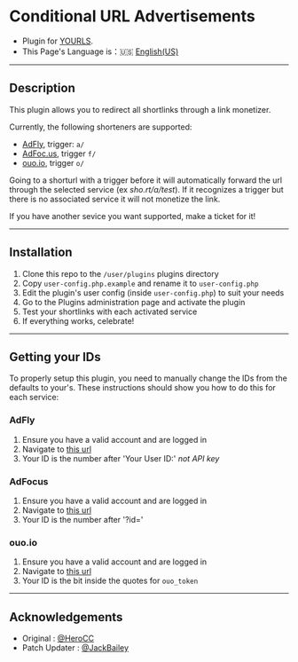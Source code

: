 # Conditional URL Advertisements

- Plugin for [YOURLS](http://yourls.org).
- This Page's Language is：:us: [English(US)](./en_US.md)
---
## Description
This plugin allows you to redirect all shortlinks through a link monetizer. 

Currently, the following shorteners are supported:
  * [AdFly](https://join-adf.ly/21969401), trigger: `a/`
  * [AdFoc.us](https://adfoc.us/?refid=788613), trigger `f/`
  * [ouo.io](https://ouo.io/ref/MpFHTzmv), trigger `o/`

Going to a shorturl with a trigger before it will automatically forward the url through the selected service (ex *sho.rt/a/test*). If it recognizes a trigger but there is no associated service it will not monetize the link.

If you have another sevice you want supported, make a ticket for it!

---
## Installation
1. Clone this repo to the `/user/plugins` plugins directory
2. Copy `user-config.php.example` and rename it to `user-config.php`
3. Edit the plugin's user config (inside `user-config.php`) to suit your needs
4. Go to the Plugins administration page and activate the plugin
5. Test your shortlinks with each activated service
6. If everything works, celebrate!
---
## Getting your IDs
To properly setup this plugin, you need to manually change the IDs from the defaults to your's. These instructions should show you how to do this for each service:

### AdFly
1. Ensure you have a valid account and are logged in
2. Navigate to [this url](https://adf.ly/publisher/tools#tools-api)
3. Your ID is the number after 'Your User ID:' *not API key*

### AdFocus
1. Ensure you have a valid account and are logged in
2. Navigate to [this url](http://adfoc.us/tools/site-links)
3. Your ID is the number after '?id='

### ouo.io
1. Ensure you have a valid account and are logged in
2. Navigate to [this url](https://ouo.io/manage/tools/full-page-script)
3. Your ID is the bit inside the quotes for `ouo_token`
---
## Acknowledgements
- Original : [@HeroCC](https://github.com/HeroCC)
- Patch Updater : [@JackBailey](https://github.com/JackBailey)
